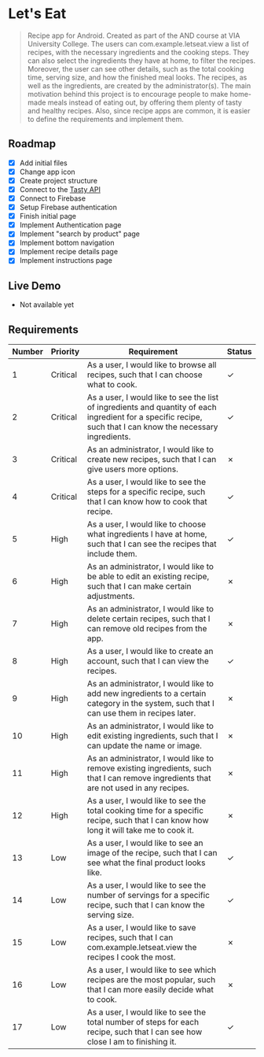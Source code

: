 # Let's Eat

> Recipe app for Android. Created as part of the AND course at VIA University College.
The users can com.example.letseat.view a list of recipes, with the necessary ingredients and the cooking steps. They can also select the ingredients they have at home, to filter the recipes. Moreover, the user can see other details, such as the total cooking time, serving size, and how the finished meal looks. The recipes, as well as the ingredients, are created by the administrator(s). The main motivation behind this project is to encourage people to make home-made meals instead of eating out, by offering them plenty of tasty and healthy recipes. Also, since recipe apps are common, it is easier to define the requirements and implement them.

## Roadmap
- [x] Add initial files
- [x] Change app icon
- [x] Create project structure
- [x] Connect to the [Tasty API](https://rapidapi.com/apidojo/api/tasty/)
- [x] Connect to Firebase
- [x] Setup Firebase authentication
- [x] Finish initial page
- [x] Implement Authentication page
- [x] Implement "search by product" page
- [x] Implement bottom navigation
- [x] Implement recipe details page
- [x] Implement instructions page
 
## Live Demo
- Not available yet

## Requirements
| Number | Priority | Requirement                                                                                                                                                   | Status          |
|--------|----------|---------------------------------------------------------------------------------------------------------------------------------------------------------------|-----------------|
| 1      | Critical | As a user, I would like to browse all recipes, such that I can choose what to cook.                                                                           | &check; |
| 2      | Critical | As a user, I would like to see the list of ingredients and quantity of each ingredient for a specific recipe, such that I can know the necessary ingredients. | &check; |
| 3      | Critical | As an administrator, I would like to create new recipes, such that I can give users more options.                                                             | &cross; |
| 4      | Critical | As a user, I would like to see the steps for a specific recipe, such that I can know how to cook that recipe.                                                 | &check; |
| 5      | High     | As a user, I would like to choose what ingredients I have at home, such that I can see the recipes that include them.                                         | &check; |
| 6      | High     | As an administrator, I would like to be able to edit an existing recipe, such that I can make certain adjustments.                                            | &cross; |
| 7      | High     | As an administrator, I would like to delete certain recipes, such that I can remove old recipes from the app.                                                 | &cross; |
| 8      | High     | As a user, I would like to create an account, such that I can view the recipes.                                                                               | &check; |
| 9      | High     | As an administrator, I would like to add new ingredients to a certain category in the system, such that I can use them in recipes later.                      | &cross; |
| 10     | High     | As an administrator, I would like to edit existing ingredients, such that I can update the name or image.                                                     | &cross; |
| 11     | High     | As an administrator, I would like to remove existing ingredients, such that I can remove ingredients that are not used in any recipes.                        | &cross; |
| 12     | High     | As a user, I would like to see the total cooking time for a specific recipe, such that I can know how long it will take me to cook it.                        | &cross; |
| 13     | Low      | As a user, I would like to see an image of the recipe, such that I can see what the final product looks like.                                                 | &check; |
| 14     | Low      | As a user, I would like to see the number of servings for a specific recipe, such that I can know the serving size.                                           | &check; |
| 15     | Low      | As a user, I would like to save recipes, such that I can com.example.letseat.view the recipes I cook the most.                                                                    | &cross; |
| 16     | Low      | As a user, I would like to see which recipes are the most popular, such that I can more easily decide what to cook.                                           | &cross; |
| 17     | Low      | As a user, I would like to see the total number of steps for each recipe, such that I can see how close I am to finishing it.                                 | &check; |